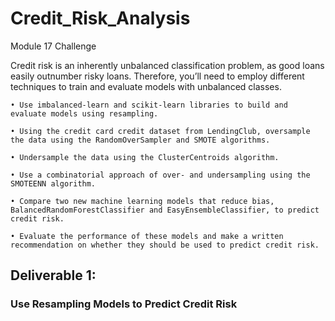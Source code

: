 # Credit_Risk_Analysis
Module 17 Challenge

Credit risk is an inherently unbalanced classification problem, as good loans easily outnumber risky loans. Therefore, you’ll need to employ different techniques to train and evaluate models with unbalanced classes.

~~~
• Use imbalanced-learn and scikit-learn libraries to build and evaluate models using resampling.

• Using the credit card credit dataset from LendingClub, oversample the data using the RandomOverSampler and SMOTE algorithms. 

• Undersample the data using the ClusterCentroids algorithm.

• Use a combinatorial approach of over- and undersampling using the SMOTEENN algorithm.

• Compare two new machine learning models that reduce bias, BalancedRandomForestClassifier and EasyEnsembleClassifier, to predict credit risk.

• Evaluate the performance of these models and make a written recommendation on whether they should be used to predict credit risk.

~~~

## Deliverable 1: 
### Use Resampling Models to Predict Credit Risk
